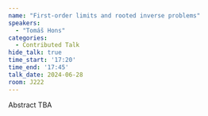 ```yaml
---
name: "First-order limits and rooted inverse problems"
speakers:
  - "Tomáš Hons"
categories:
  - Contributed Talk
hide_talk: true
time_start: '17:20'
time_end: '17:45'
talk_date: 2024-06-28
room: J222
---
```


Abstract TBA
